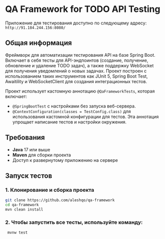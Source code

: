 # QA Framework for TODO API Testing

Приложение для тестирования доступно по следующему адресу: `http://91.184.244.156:8080/`

## Общая информация

Фреймворк для автоматизации тестирования API на базе Spring Boot. Включает в себя тесты для API-эндпоинтов (создание,
получение, обновление и удаление TODO задач), а также поддержку WebSocket для получения уведомлений о новых задачах.
Проект построен с использованием таких инструментов как JUnit 5, Spring Boot Test, Awaitility и WebSocketClient для
создания интеграционных тестов.

Проект использует кастомную аннотацию `@QaFrameworkTests`, которая включает:
- `@SpringBootTest` с настройками без запуска веб-сервера.
- `@ContextConfiguration(classes = TestConfig.class)` для использования кастомной конфигурации для тестов. Эта аннотация
упрощает написание тестов и настройки окружения.

## Требования

- **Java** 17 или выше
- **Maven** для сборки проекта
- Доступ к развернутому приложению на сервере

## Запуск тестов

### 1. Клонирование и сборка проекта

```bash
git clone https://github.com/aleshqo/qa-framework
cd qa-framework
mvn clean install
```

### 2. Чтобы запустить все тесты, используйте команду:

     mvnw test







